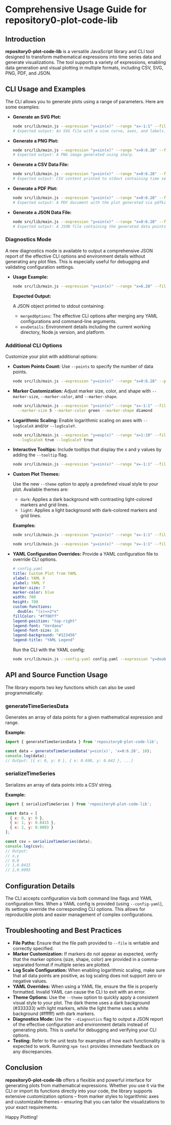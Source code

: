 # Comprehensive Usage Guide for repository0-plot-code-lib

## Introduction

**repository0-plot-code-lib** is a versatile JavaScript library and CLI tool designed to transform mathematical expressions into time series data and generate visualizations. The tool supports a variety of expressions, enabling data generation and visual plotting in multiple formats, including CSV, SVG, PNG, PDF, and JSON.

## CLI Usage and Examples

The CLI allows you to generate plots using a range of parameters. Here are some examples:

- **Generate an SVG Plot:**

  ```sh
  node src/lib/main.js --expression "y=sin(x)" --range "x=-1:1" --file output.svg
  # Expected output: An SVG file with a sine curve, axes, and labels.
  ```

- **Generate a PNG Plot:**

  ```sh
  node src/lib/main.js --expression "y=sin(x)" --range "x=0:6.28" --file output.png
  # Expected output: A PNG image generated using sharp.
  ```

- **Generate a CSV Data File:**

  ```sh
  node src/lib/main.js --expression "y=sin(x)" --range "x=0:6.28" --file output.csv
  # Expected output: CSV content printed to stdout containing time series data.
  ```

- **Generate a PDF Plot:**

  ```sh
  node src/lib/main.js --expression "y=sin(x)" --range "x=0:6.28" --file output.pdf
  # Expected output: A PDF document with the plot generated via pdfkit.
  ```

- **Generate a JSON Data File:**

  ```sh
  node src/lib/main.js --expression "y=sin(x)" --range "x=0:6.28" --file output.json
  # Expected output: A JSON file containing the generated data points.
  ```

### Diagnostics Mode

A new diagnostics mode is available to output a comprehensive JSON report of the effective CLI options and environment details without generating any plot files. This is especially useful for debugging and validating configuration settings.

- **Usage Example:**

  ```sh
  node src/lib/main.js --expression "y=sin(x)" --range "x=6.28" --file output.svg --diagnostics
  ```

  **Expected Output:**

  A JSON object printed to stdout containing:
  - `mergedOptions`: The effective CLI options after merging any YAML configurations and command-line arguments.
  - `envDetails`: Environment details including the current working directory, Node.js version, and platform.

### Additional CLI Options

Customize your plot with additional options:

- **Custom Points Count:** Use `--points` to specify the number of data points.

  ```sh
  node src/lib/main.js --expression "y=sin(x)" --range "x=0:6.28" --points 20 --file output.csv
  ```

- **Marker Customization:** Adjust marker size, color, and shape with `--marker-size`, `--marker-color`, and `--marker-shape`.

  ```sh
  node src/lib/main.js --expression "y=sin(x)" --range "x=-1:1" --file output.svg \
    --marker-size 5 --marker-color green --marker-shape diamond
  ```

- **Logarithmic Scaling:** Enable logarithmic scaling on axes with `--logScaleX` and/or `--logScaleY`.

  ```sh
  node src/lib/main.js --expression "y=exp(x)" --range "x=1:10" --file output.svg \
    --logScaleX true --logScaleY true
  ```

- **Interactive Tooltips:** Include tooltips that display the x and y values by adding the `--tooltip` flag.

  ```sh
  node src/lib/main.js --expression "y=sin(x)" --range "x=-1:1" --file output.svg --tooltip
  ```

- **Custom Plot Themes:**

  Use the new `--theme` option to apply a predefined visual style to your plot. Available themes are:

  - `dark`: Applies a dark background with contrasting light-colored markers and grid lines.
  - `light`: Applies a light background with dark-colored markers and grid lines.

  **Examples:**

  ```sh
  node src/lib/main.js --expression "y=sin(x)" --range "x=-1:1" --file output.svg --theme dark
  ```

  ```sh
  node src/lib/main.js --expression "y=sin(x)" --range "x=-1:1" --file output.svg --theme light
  ```

- **YAML Configuration Overrides:** Provide a YAML configuration file to override CLI options.

  ```yaml
  # config.yaml
  title: Custom Plot from YAML
  xlabel: YAML X
  ylabel: YAML Y
  marker-size: 7
  marker-color: blue
  width: 700
  height: 700
  custom-functions:
    double: "(x)=>2*x"
  fillColor: "#ff00ff"
  legend-position: "top-right"
  legend-font: "Verdana"
  legend-font-size: 16
  legend-background: "#123456"
  legend-title: "YAML Legend"
  ```

  Run the CLI with the YAML config:

  ```sh
  node src/lib/main.js --config-yaml config.yaml --expression "y=double(x)" --range "x=0:10" --file output.svg
  ```

## API and Source Function Usage

The library exports two key functions which can also be used programmatically:

### generateTimeSeriesData

Generates an array of data points for a given mathematical expression and range.

**Example:**

```js
import { generateTimeSeriesData } from 'repository0-plot-code-lib';

const data = generateTimeSeriesData('y=sin(x)', 'x=0:6.28', 10);
console.log(data);
// Output: [{ x: 0, y: 0 }, { x: 0.698, y: 0.642 }, ...]
```

### serializeTimeSeries

Serializes an array of data points into a CSV string.

**Example:**

```js
import { serializeTimeSeries } from 'repository0-plot-code-lib';

const data = [
  { x: 0, y: 0 },
  { x: 1, y: 0.8415 },
  { x: 2, y: 0.9093 }
];

const csv = serializeTimeSeries(data);
console.log(csv);
// Output:
// x,y
// 0,0
// 1,0.8415
// 2,0.9093
```

## Configuration Details

The CLI accepts configuration via both command line flags and YAML configuration files. When a YAML config is provided (using `--config-yaml`), its settings override the corresponding CLI options. This allows for reproducible plots and easier management of complex configurations.

## Troubleshooting and Best Practices

- **File Paths:** Ensure that the file path provided to `--file` is writable and correctly specified.
- **Marker Customization:** If markers do not appear as expected, verify that the marker options (size, shape, color) are provided in a comma-separated format if multiple series are plotted.
- **Log Scale Configuration:** When enabling logarithmic scaling, make sure that all data points are positive, as log scaling does not support zero or negative values.
- **YAML Overrides:** When using a YAML file, ensure the file is properly formatted. Invalid YAML can cause the CLI to exit with an error.
- **Theme Options:** Use the `--theme` option to quickly apply a consistent visual style to your plot. The dark theme uses a dark background (#333333) with light markers, while the light theme uses a white background (#ffffff) with dark markers.
- **Diagnostics Mode:** Use the `--diagnostics` flag to output a JSON report of the effective configuration and environment details instead of generating plots. This is useful for debugging and verifying your CLI options.
- **Testing:** Refer to the unit tests for examples of how each functionality is expected to work. Running `npm test` provides immediate feedback on any discrepancies.

## Conclusion

**repository0-plot-code-lib** offers a flexible and powerful interface for generating plots from mathematical expressions. Whether you use it via the CLI or import its functions directly into your code, the library supports extensive customization options – from marker styles to logarithmic axes and customizable themes – ensuring that you can tailor the visualizations to your exact requirements.

Happy Plotting!
